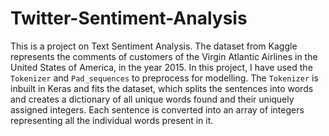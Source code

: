 # Twitter-Sentiment-Analysis
This is a project on Text Sentiment Analysis. The dataset from Kaggle represents the comments of customers of the Virgin Atlantic Airlines in the United States of America, in the year 2015.
In this project, I have used the `Tokenizer` and `Pad_sequences` to preprocess for modelling. The `Tokenizer` is inbuilt in Keras and fits the dataset, which splits the sentences into words and creates a dictionary of all unique words found and their uniquely assigned integers. Each sentence is converted into an array of integers representing all the individual words present in it.

